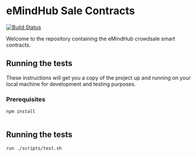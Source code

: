 # eMindHub Sale Contracts

[![Build Status](https://travis-ci.org/Blockchainpartner/emindhub-crowdsale.svg?branch=master)](https://travis-ci.org/Blockchainpartner/emindhub-crowdsale)

Welcome to the repository containing the eMindHub crowdsale smart contracts.

## Running the tests

These instructions will get you a copy of the project up and running on your local machine for development and testing purposes.
### Prerequisites

```
npm install


```

## Running the tests

```
run ./scripts/test.sh

```
